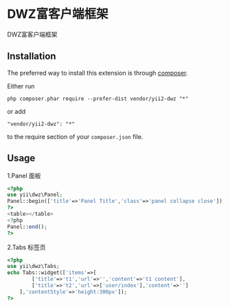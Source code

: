 DWZ富客户端框架
=========
DWZ富客户端框架

Installation
------------

The preferred way to install this extension is through [composer](http://getcomposer.org/download/).

Either run

```
php composer.phar require --prefer-dist vendor/yii2-dwz "*"
```

or add

```
"vendor/yii2-dwz": "*"
```

to the require section of your `composer.json` file.


Usage
-----
1.Panel 面板
```php
<?php
use yii\dwz\Panel;
Panel::begin(['title'=>'Panel Title','class'=>'panel collapse close']);
?>
<table></table>
<?php
Panel::end();
?>
```
2.Tabs 标签页
```php
<?php
use yii\dwz\Tabs;
echo Tabs::widget(['items'=>[
		['title'=>'t1','url'=>'','content'=>'t1 content'],
		['title'=>'t2','url'=>['user/index'],'content'=>'']
	],'contentStyle'=>'height:300px']);
?>
```
